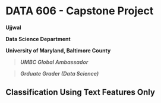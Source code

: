 # DATA 606 - Capstone Project

**Ujjwal**

**Data Science Department**

**University of Maryland, Baltimore County**

> ***UMBC Global Ambassador***

> ***Grduate Grader (Data Science)***

## Classification Using Text Features Only ##
